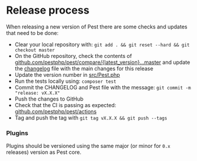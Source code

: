 # Release process

When releasing a new version of Pest there are some checks and updates that need to be done:

- Clear your local repository with: `git add . && git reset --hard && git checkout master` 
- On the GitHub repository, check the contents of [github.com/pestphp/pest/compare/{latest_version}...master](https://github.com/pestphp/pest/compare/{latest_version}...master) and update the [changelog](CHANGELOG.md) file with the main changes for this release
- Update the version number in [src/Pest.php](src/Pest.php)
- Run the tests locally using: `composer test`
- Commit the CHANGELOG and Pest file with the message: `git commit -m "release: vX.X.X"`
- Push the changes to GitHub
- Check that the CI is passing as expected: [github.com/pestphp/pest/actions](https://github.com/pestphp/pest/actions)
- Tag and push the tag with `git tag vX.X.X && git push --tags`

### Plugins

Plugins should be versioned using the same major (or minor for `0.x` releases) version as Pest core.
